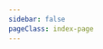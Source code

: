 ```yaml
---
sidebar: false
pageClass: index-page
---
```

<template>
  <div class="page-container">
    <div class="logo-div" style="margin-top: 30px;">
      <img src="./logo.png" width="80" />
      <div class="product-title">Starry</div>
    </div>
    <div class="logo-div" style="margin-top: 10px;">
      <div>Group, manage and read your starred repositories on GitHub.</div>
    </div>
    <div class="image-container">
      <div class="screenshot-div">
        <img class="screenshot-image" src="./screenshot.png" />
      </div>
    </div>
    <div class="video-container">
      <video class="video" controls>
        <source src="./video.mp4" type="video/mp4">
      </video>
    </div>
    <div class="download-container">
      <a target="_blank" href="https://apps.apple.com/cn/app/starry-manage-github-stars/id1281893044?mt=12">
        <img src="/assets/img/appstore.png" width="200"/>
      </a>
    </div>
    <div class="description-div">
      <h3>Starry has the following features.</h3>
      <ul>
        <li>
          <p>Group you starred repositories on GitHub</p>
        </li>
        <li>
          <p>Synchronize your groups to all of your iPhone, iPad and Mac with iCloud. Synchronize when the app will enter foreground.</p>
        </li>
        <li>
          <p>Sort groups by drag and drop</p>
        </li>
        <li>
          <p>Language groups based on the languages of repositories</p>
        </li>
        <li>
          <p>Load repositories quickly by caching documents and images of repositories</p>
        </li>
        <li>
          <p>Search starred repositories via the name, owner, and description of repository</p>
        </li>
        <li>
          <p>Sort starred repositories by the starred date, star count of repository, repository name and update date of repository</p>
        </li>
        <li>
          <p>Unstar repositories</p>
        </li>
        <li>
          <p>Handoff</p>
        </li>
        <li>
          <p>Spotlight search (iOS)</p>
        </li>
        <li>
          <p>Pay once ($2.99), use on iPhone, iPad and Mac</p>
        </li>
      </ul>
    </div>
    <div class="description-div">
      <h3>Little known details.</h3>
      <ul>
        <li><strong>Delete group:</strong> cmd + delete</li>
        <li><strong>Copy repository to a group:</strong> Hold down the option key and drag repository to a group</li>
        <li><strong>Reverse order:</strong> Click the same button at the top of the middle column twice</li>
        <li><strong>Back or Forward in repository document page:</strong> swipe mouse or trackpad</li>
        <li><strong>Cancel refreshing starred repositories from GitHub:</strong> Click the rotating refresh button</li>
        <li><strong>Create new group:</strong> cmd + a</li>
        <li><strong>Toggle read mode:</strong> cmd + r</li>
        <li><strong>Increase font size of repository document:</strong> cmd + +</li>
        <li><strong>Decrease font size of repository document:</strong> cmd + -</li>
      </ul>
    </div>
  </div>
</template>

<script>
  export default {
    metaInfo: {
      title: 'Starry'
    },
    name: "Starry"
  }
</script>

<style scoped>
  .logo-div {
    display: flex;
    flex-direction: row;
    justify-content: center;
    align-items: center;
    padding: 0 20px;
  }
  .product-title {
    margin-left: 15px;
    font-size: 22px;
    color: #000;
    font-weight: 500;
  }
  .screenshot-div {
    display: flex;
    flex-direction: column;
    align-items: center;
    margin-bottom: 20px;
  }
  .download-container {
    display: flex;
    align-items: center;
    justify-content: center;
    margin: 30px 0;
  }
  .video-container {
    display: flex;
    flex-direction: row;
    justify-content: center;
    align-items: center;
    margin-top: 15px;
  }
  .image-container {
    display: flex;
    flex-direction: row;
    justify-content: space-evenly;
    align-items: center;
    flex-wrap: wrap;
    margin-top: 40px;
  }
  .screenshot-image {
    width: 800px;
    max-width: 70%;
  }
  .video {
    width: 640px;
    max-width: 80%;
  }
  .description-div {
    padding: 0 40px 10px;
  }
  .description-div li {
    margin: 10px 0;
    color: #000;
  }
</style>